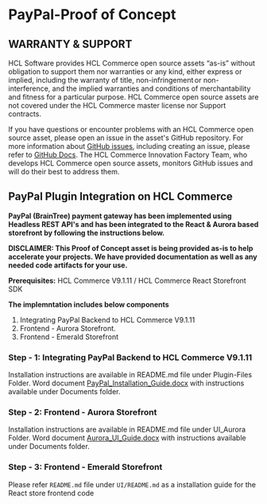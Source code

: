 # PayPal-Proof of Concept

## WARRANTY & SUPPORT 
HCL Software provides HCL Commerce open source assets “as-is” without obligation to support them nor warranties or any kind, either express or implied, including the warranty of title, non-infringement or non-interference, and the implied warranties and conditions of merchantability and fitness for a particular purpose. HCL Commerce open source assets are not covered under the HCL Commerce master license nor Support contracts.

If you have questions or encounter problems with an HCL Commerce open source asset, please open an issue in the asset's GitHub repository. For more information about [GitHub issues](https://docs.github.com/en/issues), including creating an issue, please refer to [GitHub Docs](https://docs.github.com/en). The HCL Commerce Innovation Factory Team, who develops HCL Commerce open source assets, monitors GitHub issues and will do their best to address them. 

## PayPal Plugin Integration on HCL Commerce

**PayPal (BrainTree) payment gateway has been implemented using Headless REST API's and has been integrated to the React & Aurora based storefront by following the instructions below.**

**DISCLAIMER:  This Proof of Concept asset is being provided as-is to help accelerate your projects. We have provided documentation as well as any needed code artifacts for your use.**

**Prerequisites:** HCL Commerce V9.1.11 / HCL Commerce React Storefront SDK

**The implemntation includes below components**
 1.	Integrating PayPal Backend to HCL Commerce V9.1.11
 2. Frontend - Aurora Storefront.
 3. Frontend - Emerald Storefront
 
 ### Step - 1: Integrating PayPal Backend to HCL Commerce V9.1.11
 
 Installation instructions are available in README.md file under Plugin-Files Folder. Word document [PayPal_Installation_Guide.docx](https://github.com/HCL-TECH-SOFTWARE/commerce-PayPal/blob/paypal_9_1_11/Documents/Aurora_UI_Guide.docx) with instructions available under Documents folder.
 
 ### Step - 2: Frontend - Aurora Storefront
 
 Installation instructions are available in README.md file under UI_Aurora Folder. Word document [Aurora_UI_Guide.docx](https://github.com/HCL-Commerce-Assets-Repository/HCLCommerce-Paypal-POC/tree/master/Documents) with instructions available under Documents folder.
 
 ### Step - 3: Frontend - Emerald Storefront
Please refer `README.md` file under `UI/README.md`  as a installation guide for the React store frontend code
